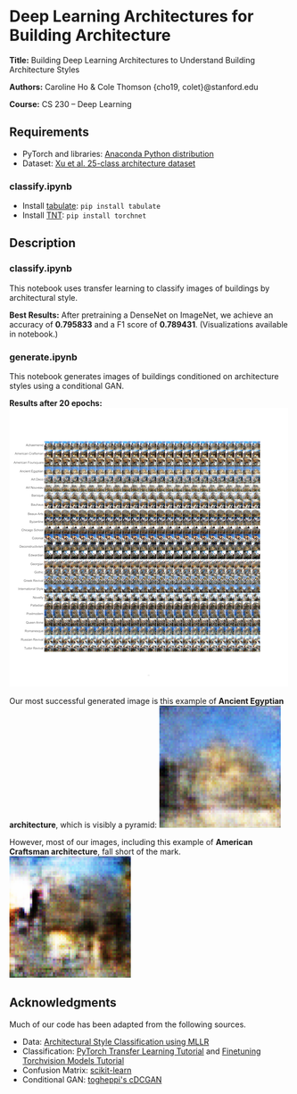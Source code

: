 # Deep Learning Architectures for Building Architecture

**Title:** Building Deep Learning Architectures to Understand Building Architecture Styles

**Authors:** Caroline Ho & Cole Thomson {cho19, colet}@stanford.edu

**Course:** CS 230 – Deep Learning

## Requirements

- PyTorch and libraries: [Anaconda Python distribution](https://www.anaconda.com)
- Dataset: [Xu et al. 25-class architecture dataset](https://drive.google.com/file/d/0Bwo0SFiZwl3JVGRlWGZUaW5va00/edit)

### classify.ipynb

- Install [tabulate](https://pypi.org/project/tabulate/): `pip install tabulate`
- Install [TNT](https://github.com/pytorch/tnt): `pip install torchnet`

## Description

### classify.ipynb

This notebook uses transfer learning to classify images of buildings by architectural style.

**Best Results:** After pretraining a DenseNet on ImageNet, we achieve an accuracy of **0.795833** and a F1 score of **0.789431**. (Visualizations available in notebook.)

### generate.ipynb

This notebook generates images of buildings conditioned on architecture styles using a conditional GAN.

**Results after 20 epochs:**
![cDCGAN results](images/cDCGAN_epoch_20.png)

Our most successful generated image is this example of **Ancient Egyptian architecture**, which is visibly a pyramid:
![Generated Egyptian Pyramid](images/cDCGAN_ancient_egyptian.png)

However, most of our images, including this example of **American Craftsman architecture**, fall short of the mark.
![Generated American Craftsman](images/cDCGAN_american_craftsman.png)


## Acknowledgments

Much of our code has been adapted from the following sources.

- Data: [Architectural Style Classification using MLLR](https://sites.google.com/site/zhexuutssjtu/projects/arch)
- Classification: [PyTorch Transfer Learning Tutorial](https://pytorch.org/tutorials/beginner/transfer_learning_tutorial.html) and [Finetuning Torchvision Models Tutorial](https://pytorch.org/tutorials/beginner/finetuning_torchvision_models_tutorial.html)
- Confusion Matrix: [scikit-learn](https://scikit-learn.org/stable/auto_examples/model_selection/plot_confusion_matrix.html)
- Conditional GAN: [togheppi's cDCGAN](https://github.com/togheppi/cDCGAN)
